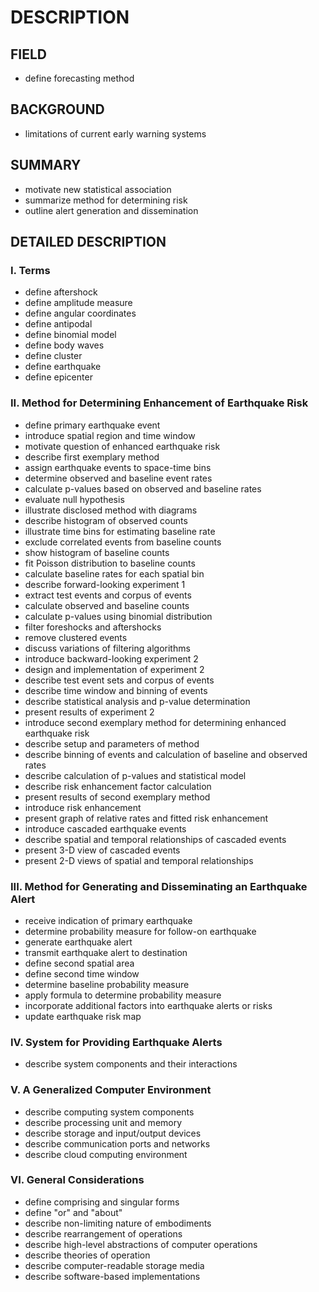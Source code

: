# DESCRIPTION

## FIELD

- define forecasting method

## BACKGROUND

- limitations of current early warning systems

## SUMMARY

- motivate new statistical association
- summarize method for determining risk
- outline alert generation and dissemination

## DETAILED DESCRIPTION

### I. Terms

- define aftershock
- define amplitude measure
- define angular coordinates
- define antipodal
- define binomial model
- define body waves
- define cluster
- define earthquake
- define epicenter

### II. Method for Determining Enhancement of Earthquake Risk

- define primary earthquake event
- introduce spatial region and time window
- motivate question of enhanced earthquake risk
- describe first exemplary method
- assign earthquake events to space-time bins
- determine observed and baseline event rates
- calculate p-values based on observed and baseline rates
- evaluate null hypothesis
- illustrate disclosed method with diagrams
- describe histogram of observed counts
- illustrate time bins for estimating baseline rate
- exclude correlated events from baseline counts
- show histogram of baseline counts
- fit Poisson distribution to baseline counts
- calculate baseline rates for each spatial bin
- describe forward-looking experiment 1
- extract test events and corpus of events
- calculate observed and baseline counts
- calculate p-values using binomial distribution
- filter foreshocks and aftershocks
- remove clustered events
- discuss variations of filtering algorithms
- introduce backward-looking experiment 2
- design and implementation of experiment 2
- describe test event sets and corpus of events
- describe time window and binning of events
- describe statistical analysis and p-value determination
- present results of experiment 2
- introduce second exemplary method for determining enhanced earthquake risk
- describe setup and parameters of method
- describe binning of events and calculation of baseline and observed rates
- describe calculation of p-values and statistical model
- describe risk enhancement factor calculation
- present results of second exemplary method
- introduce risk enhancement
- present graph of relative rates and fitted risk enhancement
- introduce cascaded earthquake events
- describe spatial and temporal relationships of cascaded events
- present 3-D view of cascaded events
- present 2-D views of spatial and temporal relationships

### III. Method for Generating and Disseminating an Earthquake Alert

- receive indication of primary earthquake
- determine probability measure for follow-on earthquake
- generate earthquake alert
- transmit earthquake alert to destination
- define second spatial area
- define second time window
- determine baseline probability measure
- apply formula to determine probability measure
- incorporate additional factors into earthquake alerts or risks
- update earthquake risk map

### IV. System for Providing Earthquake Alerts

- describe system components and their interactions

### V. A Generalized Computer Environment

- describe computing system components
- describe processing unit and memory
- describe storage and input/output devices
- describe communication ports and networks
- describe cloud computing environment

### VI. General Considerations

- define comprising and singular forms
- define "or" and "about"
- describe non-limiting nature of embodiments
- describe rearrangement of operations
- describe high-level abstractions of computer operations
- describe theories of operation
- describe computer-readable storage media
- describe software-based implementations

